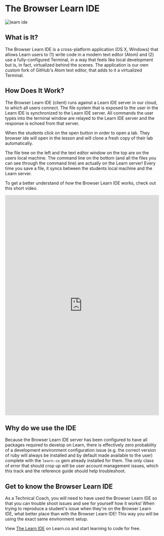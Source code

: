 # The Browser Learn IDE

![learn ide](http://i.giphy.com/ZHlGzvZb130nm.gif)

## What is It?

The Browser Learn IDE is a cross-platform application (OS X, Windows) that allows Learn users to (1) write code in a modern text editor (Atom) and (2) use a fully-configured Terminal, in a way that feels like local development but is, in fact, virtualized behind the scenes. The application is our own custom fork of GitHub's Atom text editor, that adds to it a virtualized Terminal.

## How Does It Work?

The Browser Learn IDE (client) runs against a Learn IDE server in our cloud, to which all users connect. The file system that is exposed to the user in the Learn IDE is synchronized to the Learn IDE server. All commands the user types into the terminal window are relayed to the Learn IDE server and the response is echoed from that server.

When the students click on the open button in order to open a lab. They browser ide will open in the lesson and will clone a fresh copy of their lab automatically.

The file tree on the left and the text editor window on the top are on the users local machine. The command line on the bottom (and all the files you can see through the command line) are actually on the Learn server! Every time you save a file, it syncs between the students local machine and the Learn server.

To get a better understand of _how_ the Browser Learn IDE works, check out this short video.

<iframe width="100%" height="720" src="https://www.youtube.com/embed/lfGZRD3wErk" frameborder="0" allowfullscreen></iframe>

## Why do we use the IDE

Because the Browser Learn IDE server has been configured to have all packages required to develop on Learn, there is effectively zero probability of a development environment configuration issue (e.g. the correct version of ruby will always be installed and by default made available to the user) complete with the `learn-co` gem already installed for them. The only class of error that should crop up will be user account management issues, which this track and the reference guide should help troubleshoot.

## Get to know the Browser Learn IDE

As a Technical Coach, you will need to have used the Browser Learn IDE so that you can trouble shoot issues and see for yourself how it works! When trying to reproduce a student's issue when they're on the Browser Learn IDE, what better place than with the Browser Learn IDE! This way you will be using the exact same environment setup.

<p class='util--hide'>View <a href='https://learn.co/lessons/learn-expert-the-learn-ide'>The Learn IDE</a> on Learn.co and start learning to code for free.</p>
